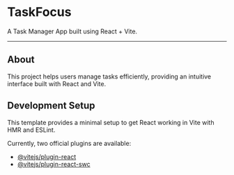 <!-- # React + Vite

This template provides a minimal setup to get React working in Vite with HMR and some ESLint rules.

Currently, two official plugins are available:

- [@vitejs/plugin-react](https://github.com/vitejs/vite-plugin-react/blob/main/packages/plugin-react) uses [Babel](https://babeljs.io/) (or [oxc](https://oxc.rs) when used in [rolldown-vite](https://vite.dev/guide/rolldown)) for Fast Refresh
- [@vitejs/plugin-react-swc](https://github.com/vitejs/vite-plugin-react/blob/main/packages/plugin-react-swc) uses [SWC](https://swc.rs/) for Fast Refresh

## React Compiler

The React Compiler is not enabled on this template because of its impact on dev & build performances. To add it, see [this documentation](https://react.dev/learn/react-compiler/installation).

## Expanding the ESLint configuration

If you are developing a production application, we recommend using TypeScript with type-aware lint rules enabled. Check out the [TS template](https://github.com/vitejs/vite/tree/main/packages/create-vite/template-react-ts) for information on how to integrate TypeScript and [`typescript-eslint`](https://typescript-eslint.io) in your project.
# TaskFocus
Task Manager App -->

# TaskFocus
A Task Manager App built using React + Vite.

---

## About
This project helps users manage tasks efficiently, providing an intuitive interface built with React and Vite.

## Development Setup
This template provides a minimal setup to get React working in Vite with HMR and ESLint.

Currently, two official plugins are available:
- [@vitejs/plugin-react](https://github.com/vitejs/vite-plugin-react)
- [@vitejs/plugin-react-swc](https://github.com/vitejs/vite-plugin-react-swc)
